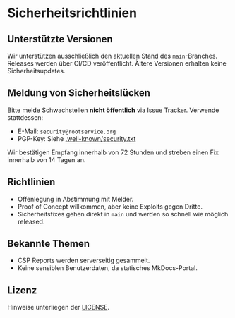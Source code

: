 # Sicherheitsrichtlinien

## Unterstützte Versionen
Wir unterstützen ausschließlich den aktuellen Stand des `main`-Branches. Releases werden über CI/CD veröffentlicht. Ältere Versionen erhalten keine Sicherheitsupdates.

## Meldung von Sicherheitslücken
Bitte melde Schwachstellen **nicht öffentlich** via Issue Tracker. Verwende stattdessen:

- E-Mail: `security@rootservice.org`
- PGP-Key: Siehe [.well-known/security.txt](.well-known/security.txt)

Wir bestätigen Empfang innerhalb von 72 Stunden und streben einen Fix innerhalb von 14 Tagen an.

## Richtlinien
- Offenlegung in Abstimmung mit Melder.
- Proof of Concept willkommen, aber keine Exploits gegen Dritte.
- Sicherheitsfixes gehen direkt in `main` und werden so schnell wie möglich released.

## Bekannte Themen
- CSP Reports werden serverseitig gesammelt.
- Keine sensiblen Benutzerdaten, da statisches MkDocs-Portal.

## Lizenz
Hinweise unterliegen der [LICENSE](LICENSE).
